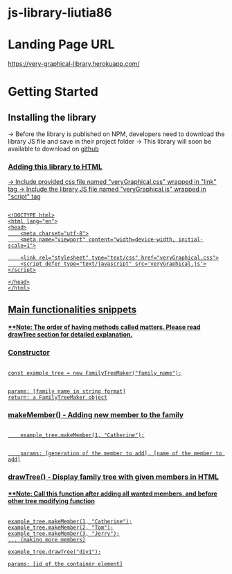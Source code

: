 # js-library-liutia86

# Landing Page URL

https://very-graphical-library.herokuapp.com/

# Getting Started

## Installing the library

-> Before the library is published on NPM, developers need to download the library JS file and save in their project folder
-> This library will soon be available to download on <a href="https://github.com/michaelliutt/Very-Graphical-JS"> github

### Adding this library to HTML

-> Include provided css file named "veryGraphical.css" wrapped in "link" tag
-> Include the library JS file named "veryGraphical.js" wrapped in "script" tag

```

<!DOCTYPE html>
<html lang="en">
<head>
    <meta charset="utf-8">
    <meta name="viewport" content="width=device-width, initial-scale=1">

    <link rel="stylesheet" type="text/css" href="veryGraphical.css">
    <script defer type="text/javascript" src='veryGraphical.js'></script>

</head>
</html>

```

## Main functionalities snippets

#### \*\*Note: The order of having methods called matters. Please read drawTree section for detailed explanation.

### Constructor

```

const example_tree = new FamilyTreeMaker("family_name");


params: [family name in string format]
return: a FamilyTreeMaker object

```

### makeMember() - Adding new member to the family

```

    example_tree.makeMember(1, "Catherine");


    params: [generation of the member to add], [name of the member to add]

```

### drawTree() - Display family tree with given members in HTML

#### \*\*Note: Call this function after adding all wanted members, and before other tree modifying function

```

example_tree.makeMember(1, "Catherine");
example_tree.makeMember(2, "Tom");
example_tree.makeMember(3, "Jerry");
... (making more members)

example_tree.drawTree("div1");

params: [id of the container element]

```

